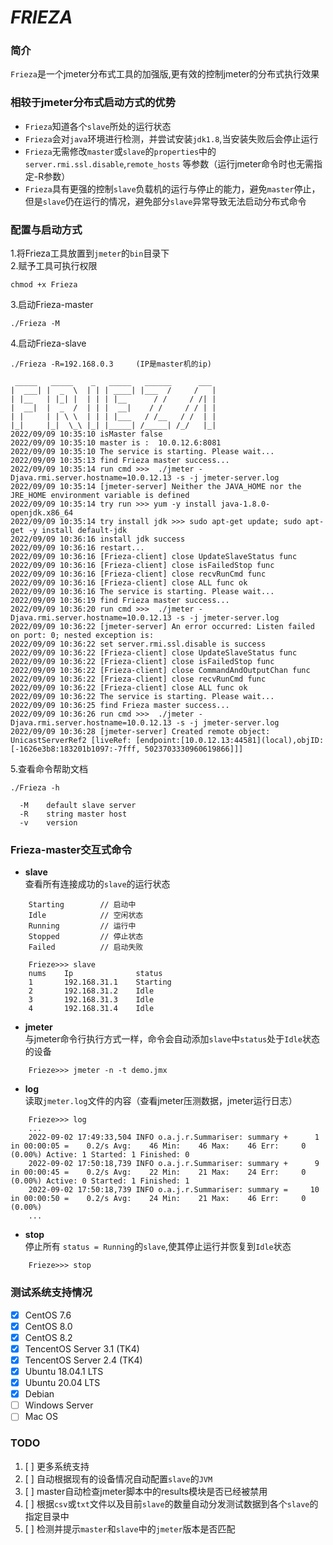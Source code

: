# _FRIEZA_

### 简介

`Frieza`是一个jmeter分布式工具的加强版,更有效的控制jmeter的分布式执行效果

### 相较于jmeter分布式启动方式的优势

* `Frieza`知道各个`slave`所处的运行状态
* `Frieza`会对`java`环境进行检测，并尝试安装`jdk1.8`,当安装失败后会停止运行
* `Frieza`无需修改`master`或`slave`的`properties`中的`server.rmi.ssl.disable`,`remote_hosts`
  等参数（运行jmeter命令时也无需指定-R参数）
* `Frieza`具有更强的控制`slave`负载机的运行与停止的能力，避免`master`停止，但是`slave`仍在运行的情况，避免部分`slave`异常导致无法启动分布式命令

### 配置与启动方式

1.将Frieza工具放置到`jmeter`的`bin`目录下      
2.赋予工具可执行权限

```text
chmod +x Frieza
```

3.启动Frieza-master

```text
./Frieza -M
```

4.启动Frieza-slave

```text
./Frieza -R=192.168.0.3     (IP是master机的ip)
```
```text
 _____   _____    _   _____   ______      ___  
|  ___| |  _  \  | | | ____| |___  /     /   | 
| |__   | |_| |  | | | |__      / /     / /| | 
|  __|  |  _  /  | | |  __|    / /     / / | | 
| |     | | \ \  | | | |___   / /__   / /  | | 
|_|     |_|  \_\ |_| |_____| /_____| /_/   |_| 
2022/09/09 10:35:10 isMaster false
2022/09/09 10:35:10 master is :  10.0.12.6:8081
2022/09/09 10:35:10 The service is starting. Please wait...
2022/09/09 10:35:13 find Frieza master success...
2022/09/09 10:35:14 run cmd >>>  ./jmeter -Djava.rmi.server.hostname=10.0.12.13 -s -j jmeter-server.log
2022/09/09 10:35:14 [jmeter-server] Neither the JAVA_HOME nor the JRE_HOME environment variable is defined
2022/09/09 10:35:14 try run >>> yum -y install java-1.8.0-openjdk.x86_64
2022/09/09 10:35:14 try install jdk >>> sudo apt-get update; sudo apt-get -y install default-jdk
2022/09/09 10:36:16 install jdk success
2022/09/09 10:36:16 restart...
2022/09/09 10:36:16 [Frieza-client] close UpdateSlaveStatus func
2022/09/09 10:36:16 [Frieza-client] close isFailedStop func
2022/09/09 10:36:16 [Frieza-client] close recvRunCmd func
2022/09/09 10:36:16 [Frieza-client] close ALL func ok
2022/09/09 10:36:16 The service is starting. Please wait...
2022/09/09 10:36:19 find Frieza master success...
2022/09/09 10:36:20 run cmd >>>  ./jmeter -Djava.rmi.server.hostname=10.0.12.13 -s -j jmeter-server.log
2022/09/09 10:36:22 [jmeter-server] An error occurred: Listen failed on port: 0; nested exception is: 
2022/09/09 10:36:22 set server.rmi.ssl.disable is success
2022/09/09 10:36:22 [Frieza-client] close UpdateSlaveStatus func
2022/09/09 10:36:22 [Frieza-client] close isFailedStop func
2022/09/09 10:36:22 [Frieza-client] close CommandAndOutputChan func
2022/09/09 10:36:22 [Frieza-client] close recvRunCmd func
2022/09/09 10:36:22 [Frieza-client] close ALL func ok
2022/09/09 10:36:22 The service is starting. Please wait...
2022/09/09 10:36:25 find Frieza master success...
2022/09/09 10:36:26 run cmd >>>  ./jmeter -Djava.rmi.server.hostname=10.0.12.13 -s -j jmeter-server.log
2022/09/09 10:36:28 [jmeter-server] Created remote object: UnicastServerRef2 [liveRef: [endpoint:[10.0.12.13:44581](local),objID:[-1626e3b8:183201b1097:-7fff, 5023703330960619866]]]

```

5.查看命令帮助文档

```text
./Frieza -h

  -M    default slave server
  -R    string master host
  -v    version
```

### Frieza-master交互式命令

* **slave**    
  查看所有连接成功的`slave`的运行状态

```text
    Starting        // 启动中 
    Idle            // 空闲状态
    Running         // 运行中
    Stopped         // 停止状态
    Failed          // 启动失败
```

```text
    Frieze>>> slave
    nums    Ip              status
    1       192.168.31.1    Starting
    2       192.168.31.2    Idle
    3       192.168.31.3    Idle
    4       192.168.31.4    Idle
```

* **jmeter**   
  与jmeter命令行执行方式一样，命令会自动添加`slave`中`status`处于`Idle`状态的设备

```text
    Frieze>>> jmeter -n -t demo.jmx
```

* **log**   
  读取`jmeter.log`文件的内容（查看jmeter压测数据，jmeter运行日志）

```text
    Frieze>>> log
    ...
    2022-09-02 17:49:33,504 INFO o.a.j.r.Summariser: summary +      1 in 00:00:05 =    0.2/s Avg:    46 Min:    46 Max:    46 Err:     0 (0.00%) Active: 1 Started: 1 Finished: 0
    2022-09-02 17:50:18,739 INFO o.a.j.r.Summariser: summary +      9 in 00:00:45 =    0.2/s Avg:    22 Min:    21 Max:    24 Err:     0 (0.00%) Active: 0 Started: 1 Finished: 1
    2022-09-02 17:50:18,739 INFO o.a.j.r.Summariser: summary =     10 in 00:00:50 =    0.2/s Avg:    24 Min:    21 Max:    46 Err:     0 (0.00%)
    ...
```

* **stop**    
  停止所有 `status = Running`的`slave`,使其停止运行并恢复到`Idle`状态

```text
    Frieze>>> stop
```

### 测试系统支持情况

- [x] CentOS 7.6
- [x] CentOS 8.0
- [x] CentOS 8.2
- [x] TencentOS Server 3.1 (TK4)
- [x] TencentOS Server 2.4 (TK4)
- [x] Ubuntu 18.04.1 LTS
- [x] Ubuntu 20.04 LTS
- [x] Debian
- [ ] Windows Server
- [ ] Mac OS 

### TODO
1. [ ] 更多系统支持
2. [ ] 自动根据现有的设备情况自动配置`slave`的`JVM`
3. [ ] master自动检查jmeter脚本中的results模块是否已经被禁用
4. [ ] 根据`csv`或`txt`文件以及目前`slave`的数量自动分发测试数据到各个`slave`的指定目录中
5. [ ] 检测并提示`master`和`slave`中的`jmeter`版本是否匹配